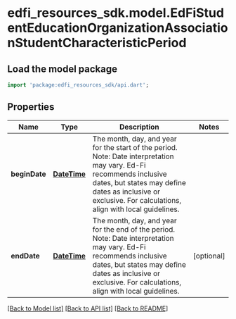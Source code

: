 # edfi_resources_sdk.model.EdFiStudentEducationOrganizationAssociationStudentCharacteristicPeriod

## Load the model package
```dart
import 'package:edfi_resources_sdk/api.dart';
```

## Properties
Name | Type | Description | Notes
------------ | ------------- | ------------- | -------------
**beginDate** | [**DateTime**](DateTime.md) | The month, day, and year for the start of the period.  Note: Date interpretation may vary. Ed-Fi recommends inclusive dates, but states may define dates as inclusive or exclusive. For calculations, align with local guidelines. | 
**endDate** | [**DateTime**](DateTime.md) | The month, day, and year for the end of the period.  Note: Date interpretation may vary. Ed-Fi recommends inclusive dates, but states may define dates as inclusive or exclusive. For calculations, align with local guidelines. | [optional] 

[[Back to Model list]](../README.md#documentation-for-models) [[Back to API list]](../README.md#documentation-for-api-endpoints) [[Back to README]](../README.md)


